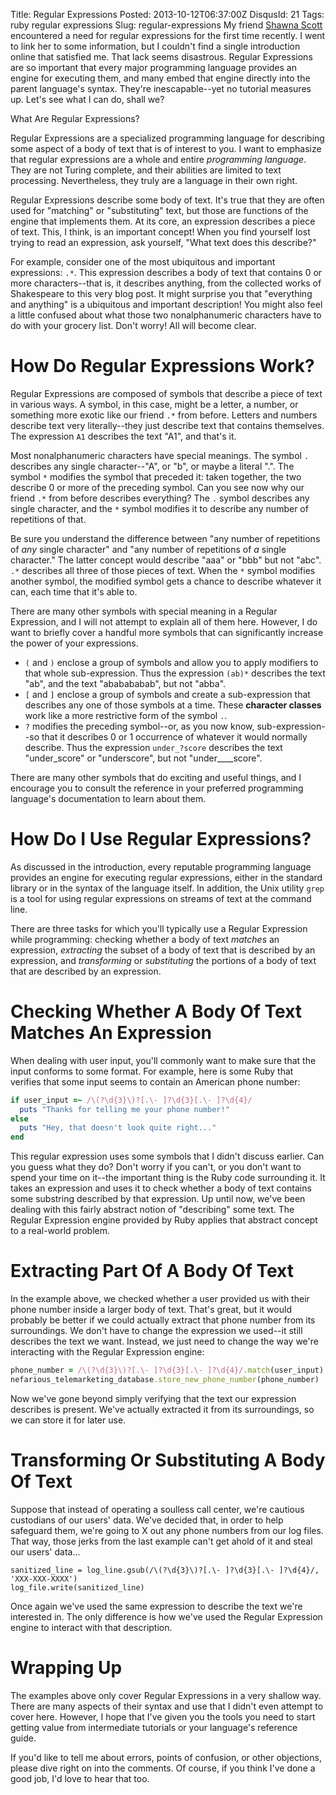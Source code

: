 Title: Regular Expressions
Posted: 2013-10-12T06:37:00Z
DisqusId: 21
Tags:
    ruby
    regular expressions
Slug: regular-expressions
My friend [Shawna Scott](http://shawnacscott.com/blog/) encountered a need for regular expressions for the first time recently. I went to link her to some information, but I couldn't find a single introduction online that satisfied me. That lack seems disastrous. Regular Expressions are so important that every major programming language provides an engine for executing them, and many embed that engine directly into the parent language's syntax. They're inescapable--yet no tutorial measures up. Let's see what I can do, shall we?

What Are Regular Expressions?

Regular Expressions are a specialized programming language for describing some aspect of a body of text that is of interest to you. I want to emphasize that regular expressions are a whole and entire _programming language_. They are not Turing complete, and their abilities are limited to text processing. Nevertheless, they truly are a language in their own right.

Regular Expressions describe some body of text. It's true that they are often used for "matching" or "substituting" text, but those are functions of the engine that implements them. At its core, an expression describes a piece of text. This, I think, is an important concept! When you find yourself lost trying to read an expression, ask yourself, "What text does this describe?"

For example, consider one of the most ubiquitous and important expressions: `.*`. This expression describes a body of text that contains 0 or more characters--that is, it describes anything, from the collected works of Shakespeare to this very blog post. It might surprise you that "everything and anything" is a ubiquitous and important description! You might also feel a little confused about what those two nonalphanumeric characters have to do with your grocery list. Don't worry! All will become clear.

# How Do Regular Expressions Work?

Regular Expressions are composed of symbols that describe a piece of text in various ways. A symbol, in this case, might be a letter, a number, or something more exotic like our friend `.*` from before. Letters and numbers describe text very literally--they just describe text that contains themselves. The expression `A1` describes the text "A1", and that's it.

Most nonalphanumeric characters have special meanings. The symbol `.` describes any single character--"A", or "b", or maybe a literal ".". The symbol `*` modifies the symbol that preceded it: taken together, the two describe 0 or more of the preceding symbol. Can you see now why our friend `.*` from before describes everything? The `.` symbol describes any single character, and the `*` symbol modifies it to describe any number of repetitions of that.

Be sure you understand the difference between "any number of repetitions of _any_ single character" and "any number of repetitions of _a_ single character." The latter concept would describe "aaa" or "bbb" but not "abc". `.*` describes all three of those pieces of text. When the `*` symbol modifies another symbol, the modified symbol gets a chance to describe whatever it can, each time that it's able to.

There are many other symbols with special meaning in a Regular Expression, and I will not attempt to explain all of them here. However, I do want to briefly cover a handful more symbols that can significantly increase the power of your expressions.

* `(` and `)` enclose a group of symbols and allow you to apply modifiers to that whole sub-expression. Thus the expression `(ab)*` describes the text "ab", and the text "ababababab", but not "abba".
* `[` and `]` enclose a group of symbols and create a sub-expression that describes any one of those symbols at a time. These __character classes__ work like a more restrictive form of the symbol `.`.
* `?` modifies the preceding symbol--or, as you now know, sub-expression--so that it describes 0 or 1 occurrence of whatever it would normally describe. Thus the expression `under_?score` describes the text "under_score" or "underscore", but not "under____score".

There are many other symbols that do exciting and useful things, and I encourage you to consult the reference in your preferred programming language's documentation to learn about them.

# How Do I Use Regular Expressions?

As discussed in the introduction, every reputable programming language provides an engine for executing regular expressions, either in the standard library or in the syntax of the language itself. In addition, the Unix utility `grep` is a tool for using regular expressions on streams of text at the command line.

There are three tasks for which you'll typically use a Regular Expression while programming: checking whether a body of text _matches_ an expression, _extracting_ the subset of a body of text that is described by an expression, and _transforming_ or _substituting_ the portions of a body of text that are described by an expression.

# Checking Whether A Body Of Text Matches An Expression

When dealing with user input, you'll commonly want to make sure that the input conforms to some format. For example, here is some Ruby that verifies that some input seems to contain an American phone number:

``` Ruby
if user_input =~ /\(?\d{3}\)?[.\- ]?\d{3}[.\- ]?\d{4}/
  puts "Thanks for telling me your phone number!"
else
  puts "Hey, that doesn't look quite right..."
end
```

This regular expression uses some symbols that I didn't discuss earlier. Can you guess what they do? Don't worry if you can't, or you don't want to spend your time on it--the important thing is the Ruby code surrounding it. It takes an expression and uses it to check whether a body of text contains some substring described by that expression. Up until now, we've been dealing with this fairly abstract notion of "describing" some text. The Regular Expression engine provided by Ruby applies that abstract concept to a real-world problem.

# Extracting Part Of A Body Of Text

In the example above, we checked whether a user provided us with their phone number inside a larger body of text. That's great, but it would probably be better if we could actually extract that phone number from its surroundings. We don't have to change the expression we used--it still describes the text we want. Instead, we just need to change the way we're interacting with the Regular Expression engine:

``` Ruby
phone_number = /\(?\d{3}\)?[.\- ]?\d{3}[.\- ]?\d{4}/.match(user_input).to_s
nefarious_telemarketing_database.store_new_phone_number(phone_number)
```

Now we've gone beyond simply verifying that the text our expression describes is present. We've actually extracted it from its surroundings, so we can store it for later use.

# Transforming Or Substituting A Body Of Text

Suppose that instead of operating a soulless call center, we're cautious custodians of our users' data. We've decided that, in order to help safeguard them, we're going to X out any phone numbers from our log files. That way, those jerks from the last example can't get ahold of it and steal our users' data...

```
sanitized_line = log_line.gsub(/\(?\d{3}\)?[.\- ]?\d{3}[.\- ]?\d{4}/, 'XXX-XXX-XXXX')
log_file.write(sanitized_line)
```

Once again we've used the same expression to describe the text we're interested in. The only difference is how we've used the Regular Expression engine to interact with that description.

# Wrapping Up

The examples above only cover Regular Expressions in a very shallow way. There are many aspects of their syntax and use that I didn't even attempt to cover here. However, I hope that I've given you the tools you need to start getting value from intermediate tutorials or your language's reference guide.

If you'd like to tell me about errors, points of confusion, or other objections, please dive right on into the comments. Of course, if you think I've done a good job, I'd love to hear that too.

